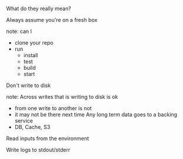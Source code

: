 What do they really mean?


Always assume you're on a fresh box

note:
can I
- clone your repo
- run
  - install
  - test
  - build
  - start


Don't write to disk

note:
Across writes that is
writing to disk is ok
- from one write to another is not
- it may not be there next time
Any long term data goes to a backing service
- DB, Cache, S3


Read inputs from the environment


Write logs to stdout/stderr




